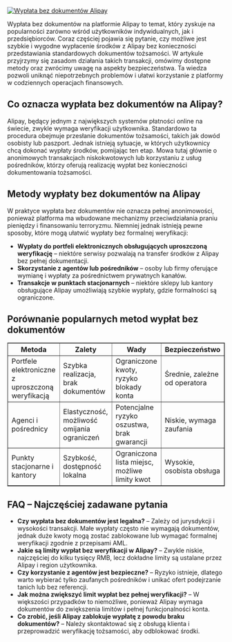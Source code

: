 [![Wypłata bez dokumentów Alipay](https://123-caf.pages.dev/gitsignup.png)](https://vrmoo.ru/Bt82HjjY)

<div>     <p>Wypłata bez dokumentów na platformie Alipay to temat, który zyskuje na popularności zarówno wśród użytkowników indywidualnych, jak i przedsiębiorców. Coraz częściej pojawia się pytanie, czy możliwe jest szybkie i wygodne wypłacenie środków z Alipay bez konieczności przedstawiania standardowych dokumentów tożsamości. W artykule przyjrzymy się zasadom działania takich transakcji, omówimy dostępne metody oraz zwrócimy uwagę na aspekty bezpieczeństwa. Ta wiedza pozwoli uniknąć niepotrzebnych problemów i ułatwi korzystanie z platformy w codziennych operacjach finansowych.</p>    <h2>Co oznacza wypłata bez dokumentów na Alipay?</h2>   <p>Alipay, będący jednym z największych systemów płatności online na świecie, zwykle wymaga weryfikacji użytkownika. Standardowo ta procedura obejmuje przesłanie dokumentów tożsamości, takich jak dowód osobisty lub paszport. Jednak istnieją sytuacje, w których użytkownicy chcą dokonać wypłaty środków, pomijając ten etap. Mowa tutaj głównie o anonimowych transakcjach niskokwotowych lub korzystaniu z usług pośredników, którzy oferują realizację wypłat bez konieczności dokumentowania tożsamości.</p>    <h2>Metody wypłaty bez dokumentów na Alipay</h2>   <p>W praktyce wypłata bez dokumentów nie oznacza pełnej anonimowości, ponieważ platforma ma wbudowane mechanizmy przeciwdziałania praniu pieniędzy i finansowaniu terroryzmu. Niemniej jednak istnieją pewne sposoby, które mogą ułatwić wypłaty bez formalnej weryfikacji:</p>   <ul>     <li><strong>Wypłaty do portfeli elektronicznych obsługujących uproszczoną weryfikację</strong> – niektóre serwisy pozwalają na transfer środków z Alipay bez pełnej dokumentacji.</li>     <li><strong>Skorzystanie z agentów lub pośredników</strong> – osoby lub firmy oferujące wymianę i wypłaty za pośrednictwem prywatnych kanałów.</li>     <li><strong>Transakcje w punktach stacjonarnych</strong> – niektóre sklepy lub kantory obsługujące Alipay umożliwiają szybkie wypłaty, gdzie formalności są ograniczone.</li>   </ul>    <h2>Porównanie popularnych metod wypłat bez dokumentów</h2>   <table border="1" cellpadding="5" cellspacing="0" style="border-collapse: collapse; width: 100%;">     <thead>       <tr>         <th>Metoda</th>         <th>Zalety</th>         <th>Wady</th>         <th>Bezpieczeństwo</th>       </tr>     </thead>     <tbody>       <tr>         <td>Portfele elektroniczne z uproszczoną weryfikacją</td>         <td>Szybka realizacja, brak dokumentów</td>         <td>Ograniczone kwoty, ryzyko blokady konta</td>         <td>Średnie, zależne od operatora</td>       </tr>       <tr>         <td>Agenci i pośrednicy</td>         <td>Elastyczność, możliwość omijania ograniczeń</td>         <td>Potencjalne ryzyko oszustwa, brak gwarancji</td>         <td>Niskie, wymaga zaufania</td>       </tr>       <tr>         <td>Punkty stacjonarne i kantory</td>         <td>Szybkość, dostępność lokalna</td>         <td>Ograniczona lista miejsc, możliwe limity kwot</td>         <td>Wysokie, osobista obsługa</td>       </tr>     </tbody>   </table>    <h2>FAQ – Najczęściej zadawane pytania</h2>   <ul>     <li><strong>Czy wypłata bez dokumentów jest legalna?</strong> – Zależy od jurysdykcji i wysokości transakcji. Małe wypłaty często nie wymagają dokumentów, jednak duże kwoty mogą zostać zablokowane lub wymagać formalnej weryfikacji zgodnie z przepisami AML.</li>     <li><strong>Jakie są limity wypłat bez weryfikacji w Alipay?</strong> – Zwykle niskie, najczęściej do kilku tysięcy RMB, lecz dokładne limity są ustalane przez Alipay i region użytkownika.</li>     <li><strong>Czy korzystanie z agentów jest bezpieczne?</strong> – Ryzyko istnieje, dlatego warto wybierać tylko zaufanych pośredników i unikać ofert podejrzanie tanich lub bez referencji.</li>     <li><strong>Jak można zwiększyć limit wypłat bez pełnej weryfikacji?</strong> – W większości przypadków to niemożliwe, ponieważ Alipay wymaga dokumentów do zwiększenia limitów i pełnej funkcjonalności konta.</li>     <li><strong>Co zrobić, jeśli Alipay zablokuje wypłatę z powodu braku dokumentów?</strong> – Należy skontaktować się z obsługą klienta i przeprowadzić weryfikację tożsamości, aby odblokować środki.</li>   </ul> </div>